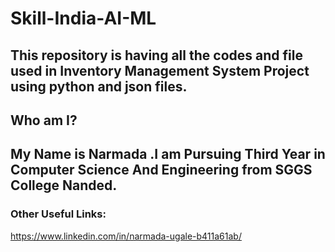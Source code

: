 # Skill-India-AI-ML

This repository is having all the codes and file used in Inventory Management System Project using python and json files.
---

## Who am I?

My Name is Narmada .I am Pursuing Third Year in Computer Science And Engineering from SGGS College Nanded.
---
 ### Other Useful Links:

https://www.linkedin.com/in/narmada-ugale-b411a61ab/


